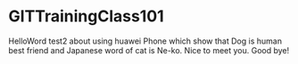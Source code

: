 # GITTrainingClass101
HelloWord
test2 about using huawei Phone which show that Dog is human best friend and Japanese word of cat is Ne-ko.
Nice to meet you. Good bye!
